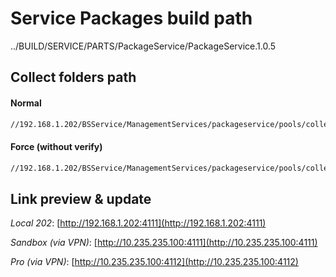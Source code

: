 # Service Packages build path

../BUILD/SERVICE/PARTS/PackageService/PackageService.1.0.5

## Collect folders path

#### Normal

```sh
//192.168.1.202/BSService/ManagementServices/packageservice/pools/collect/[service/web]
```

#### Force (without verify)

```sh
//192.168.1.202/BSService/ManagementServices/packageservice/pools/collect-force/[service/web]
```

## Link preview & update

*Local 202*: [http://192.168.1.202:4111](http://192.168.1.202:4111) 

*Sandbox (via VPN)*: [http://10.235.235.100:4111](http://10.235.235.100:4111)

*Pro (via VPN)*: [http://10.235.235.100:4112](http://10.235.235.100:4112)

